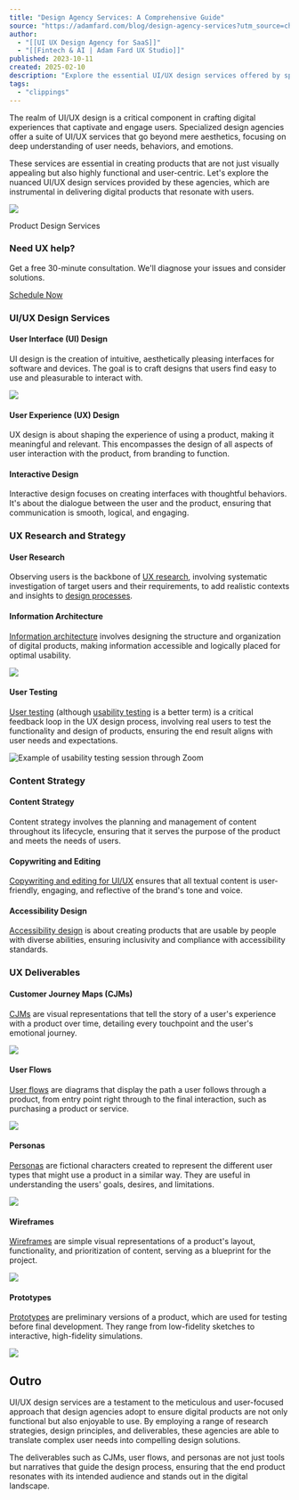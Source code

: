 ```yaml
---
title: "Design Agency Services: A Comprehensive Guide"
source: "https://adamfard.com/blog/design-agency-services?utm_source=chatgpt.com"
author:
  - "[[UI UX Design Agency for SaaS]]"
  - "[[Fintech & AI | Adam Fard UX Studio]]"
published: 2023-10-11
created: 2025-02-10
description: "Explore the essential UI/UX design services offered by specialized agencies, including user interface design, user experience, interactive design, content strategy, and key UX deliverables like customer journey maps, user flows, and personas."
tags:
  - "clippings"
---
```

The realm of UI/UX design is a critical component in crafting digital experiences that captivate and engage users. Specialized design agencies offer a suite of UI/UX services that go beyond mere aesthetics, focusing on deep understanding of user needs, behaviors, and emotions.

These services are essential in creating products that are not just visually appealing but also highly functional and user-centric. Let's explore the nuanced UI/UX design services provided by these agencies, which are instrumental in delivering digital products that resonate with users.

![](https://www.datocms-assets.com/16499/1623229872-thinkpricing-thumbnail-fintech-b-d.png?auto=format&dpr=0.69&w=1176)

Product Design Services

### Need UX help?

Get a free 30-minute consultation. We'll diagnose your issues and consider solutions.

[Schedule Now](https://adamfard.com/contact-us)

### **UI/UX Design Services**

#### **User Interface (UI) Design**

UI design is the creation of intuitive, aesthetically pleasing interfaces for software and devices. The goal is to craft designs that users find easy to use and pleasurable to interact with.

![](https://www.datocms-assets.com/16499/1623229872-thinkpricing-thumbnail-fintech-b-d.png?auto=format&dpr=0.69&w=1176)

#### **User Experience (UX) Design**

UX design is about shaping the experience of using a product, making it meaningful and relevant. This encompasses the design of all aspects of user interaction with the product, from branding to function.

#### **Interactive Design**

Interactive design focuses on creating interfaces with thoughtful behaviors. It's about the dialogue between the user and the product, ensuring that communication is smooth, logical, and engaging.

### **UX Research and Strategy**

#### **User Research**

Observing users is the backbone of [UX research](https://adamfard.com/blog/ux-research-process), involving systematic investigation of target users and their requirements, to add realistic contexts and insights to [design processes](https://adamfard.com/ux-design-process).

#### **Information Architecture**

[Information architecture](https://adamfard.com/blog/information-architecture) involves designing the structure and organization of digital products, making information accessible and logically placed for optimal usability.

![](https://www.datocms-assets.com/16499/1622546519-information-architecture-educational-app.png?auto=format&dpr=0.55&w=1464)

#### **User Testing**

[User testing](https://adamfard.com/blog/conduct-user-testing) (although [usability testing](https://adamfard.com/blog/usability-testing) is a better term) is a critical feedback loop in the UX design process, involving real users to test the functionality and design of products, ensuring the end result aligns with user needs and expectations.

![Example of usability testing session through Zoom](https://www.datocms-assets.com/16499/1652436754-1615666375-user-testing-1.png?auto=format&dpr=0.34&w=2400)

### **Content Strategy**

#### **Content Strategy**

Content strategy involves the planning and management of content throughout its lifecycle, ensuring that it serves the purpose of the product and meets the needs of users.

#### **Copywriting and Editing**

[Copywriting and editing for UI/UX](https://adamfard.com/blog/ux-writing) ensures that all textual content is user-friendly, engaging, and reflective of the brand's tone and voice.

#### **Accessibility Design**

[Accessibility design](https://adamfard.com/blog/accessibility) is about creating products that are usable by people with diverse abilities, ensuring inclusivity and compliance with accessibility standards.

### **UX Deliverables**

#### **Customer Journey Maps (CJMs)**

[CJMs](https://adamfard.com/blog/customer-journey-templates) are visual representations that tell the story of a user's experience with a product over time, detailing every touchpoint and the user's emotional journey.

![](https://www.datocms-assets.com/16499/1593435939-experience-mapping.jpg?auto=format&dpr=0.42&w=1920)

#### **User Flows**

[User flows](https://adamfard.com/blog/user-flows) are diagrams that display the path a user follows through a product, from entry point right through to the final interaction, such as purchasing a product or service.

![](https://www.datocms-assets.com/16499/1594154287-user-flows-fintech.jpg?auto=format&dpr=0.42&w=1920)

#### **Personas**

[Personas](https://adamfard.com/blog/ux-personas) are fictional characters created to represent the different user types that might use a product in a similar way. They are useful in understanding the users' goals, desires, and limitations.

![](https://www.datocms-assets.com/16499/1593436289-ux-persona.jpg?auto=format&dpr=0.42&w=1920)

#### **Wireframes**

[Wireframes](https://adamfard.com/blog/wireframes) are simple visual representations of a product's layout, functionality, and prioritization of content, serving as a blueprint for the project.

![](https://www.datocms-assets.com/16499/1593192543-hi-fi-wireframes.jpg?auto=format&dpr=0.42&w=1920)

#### **Prototypes**

[Prototypes](https://adamfard.com/blog/prototyping) are preliminary versions of a product, which are used for testing before final development. They range from low-fidelity sketches to interactive, high-fidelity simulations.

![](https://www.datocms-assets.com/16499/1595350443-low-fi-prototyping.png?auto=format&dpr=0.45&w=1800)

## **Outro**

UI/UX design services are a testament to the meticulous and user-focused approach that design agencies adopt to ensure digital products are not only functional but also enjoyable to use. By employing a range of research strategies, design principles, and deliverables, these agencies are able to translate complex user needs into compelling design solutions.

The deliverables such as CJMs, user flows, and personas are not just tools but narratives that guide the design process, ensuring that the end product resonates with its intended audience and stands out in the digital landscape.
